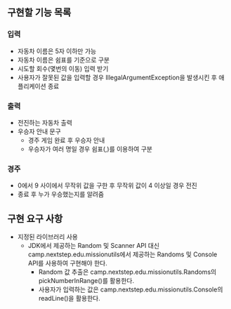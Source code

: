 ## 구현할 기능 목록

### 입력
- 자동차 이름은 5자 이하만 가능
- 자동차 이름은 쉼표를 기준으로 구분
- 시도할 회수(몇번의 이동) 입력 받기
- 사용자가 잘못된 값을 입력할 경우 IllegalArgumentException을 발생시킨 후 애플리케이션 종료

### 출력
- 전진하는 자동차 출력
- 우승자 안내 문구
  - 경주 게임 완료 후 우승자 안내
  - 우승자가 여러 명일 경우 쉼표(,)를 이용하여 구분


### 경주
- 0에서 9 사이에서 무작위 값을 구한 후 무작위 값이 4 이상일 경우 전진
- 종료 후 누가 우승했는지를 알려줌





## 구현 요구 사항
- 지정된 라이브러리 사용
  - JDK에서 제공하는 Random 및 Scanner API 대신 camp.nextstep.edu.missionutils에서 제공하는 Randoms 및 Console API를 사용하여 구현해야 한다.
    - Random 값 추출은 camp.nextstep.edu.missionutils.Randoms의 pickNumberInRange()를 활용한다.
    - 사용자가 입력하는 값은 camp.nextstep.edu.missionutils.Console의 readLine()을 활용한다.
